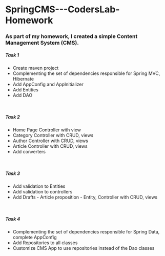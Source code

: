# SpringCMS---CodersLab-Homework
<h3> As part of my homework, I created a simple Content Management System (CMS).</h3>

<h5>Task 1</h5>
<ul>
  <li>Create maven project </li>
  <li>Complementing the set of dependencies responsible for Spring MVC, Hibernate</li>
  <li>Add AppConfig and AppInitializer</li>
  <li>Add Entities</li>
  <li>Add DAO</li>
</ul><br>

<h5>Task 2</h5>
<ul>
  <li>Home Page Controller with view</li>
  <li>Category Controller with CRUD, views</li>
  <li>Author Controller with CRUD, views</li>
  <li>Article Controller with CRUD, views</li>
  <li>Add converters</li>
</ul><br>

<h5>Task 3</h5>
<ul>
  <li>Add validation to Entities</li>
  <li>Add validation to controllers</li>
  <li>Add Drafts - Article proposition - Entity, Controller with CRUD, views</li>
</ul><br>

<h5>Task 4</h5>
<ul>
  <li>Complementing the set of dependencies responsible for Spring Data, complete AppConfig</li>
  <li>Add Repositories to all classes</li>
  <li>Customize CMS App to use repositories instead of the Dao classes</li> 
</ul><br>